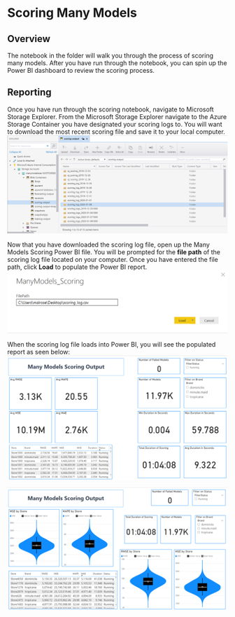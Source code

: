 # Scoring Many Models 


## Overview
The notebook in the folder will walk you through the process of scoring many models. After you have run through the notebook, you can spin up the Power BI dashboard to review the scoring process. 

## Reporting 
Once you have run through the scoring notebook, navigate to Microsoft Storage Explorer. From the Microsoft Storage Explorer navigate to the Azure Storage Container you have designated your scoring logs to. You will want to download the most recent scoring file and save it to your local computer. ![image of Storage Explorer](..\images\ScoringStorageExplorer.png) 

Now that you have downloaded the scoring log file, open up the Many Models Scoring Power BI file. You will be prompted for the **file path** of the scoring log file located on your computer. Once you have entered the file path, click **Load** to populate the Power BI report. 
 ![image of Power BI file path input](..\images\ScoringFileLoad.png) 

When the scoring log file loads into Power BI, you will see the populated report as seen below: 
![image of Power BI report](..\images\ScoringReport.png) 

![image of Power BI report](..\images\Scoring-Report.png) 